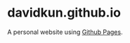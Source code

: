 davidkun.github.io
==================

A personal website using [Github Pages](http://pages.github.com/).
